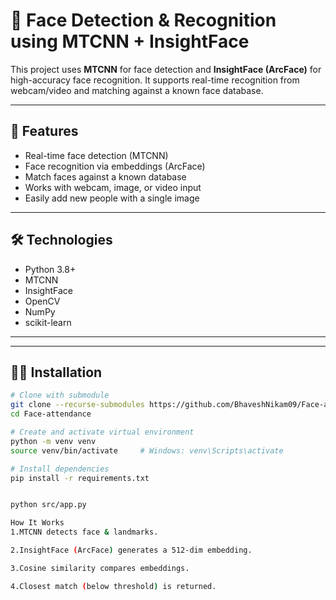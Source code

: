 # 🎯 Face Detection & Recognition using MTCNN + InsightFace

This project uses **MTCNN** for face detection and **InsightFace (ArcFace)** for high-accuracy face recognition. It supports real-time recognition from webcam/video and matching against a known face database.

---

## 🔧 Features

- Real-time face detection (MTCNN)
- Face recognition via embeddings (ArcFace)
- Match faces against a known database
- Works with webcam, image, or video input
- Easily add new people with a single image

---

## 🛠️ Technologies

- Python 3.8+
- MTCNN
- InsightFace
- OpenCV
- NumPy
- scikit-learn

---

---

## 🧑‍💻 Installation

```bash
# Clone with submodule
git clone --recurse-submodules https://github.com/BhaveshNikam09/Face-attendance.git
cd Face-attendance

# Create and activate virtual environment
python -m venv venv
source venv/bin/activate     # Windows: venv\Scripts\activate

# Install dependencies
pip install -r requirements.txt


python src/app.py

How It Works
1.MTCNN detects face & landmarks.

2.InsightFace (ArcFace) generates a 512-dim embedding.

3.Cosine similarity compares embeddings.

4.Closest match (below threshold) is returned.



